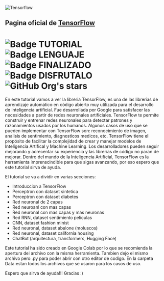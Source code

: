 
![Tensorflow](https://github.com/user-attachments/assets/6e300673-0e0f-47f3-9fc1-ea0010cfa3b2)

## Pagina oficial de [TensorFlow](https://www.tensorflow.org/?hl=es-419)

# ![Badge TUTORIAL](https://img.shields.io/badge/TYPE-TUTORIAL-blue) ![Badge LENGUAJE](https://img.shields.io/badge/LANGUAGE-PYTHON-red?style=flat&logo=python&logoColor=white&logoSize=auto) ![Badge FINALIZADO](https://img.shields.io/badge/STATUS-FINALIZADO-green) ![Badge DISFRUTALO](https://img.shields.io/badge/ENJOY%20IT-8A2BE2) ![GitHub Org's stars](https://img.shields.io/github/stars/camilafernanda?style=social)


En este tutorial vamos a ver la libreria TensorFlow, es una de las librerías de aprendizaje automático en código abierto muy utilizada para el desarrollo de inteligencia artificial. Fue desarrollada por Google para satisfacer las necesidades a partir de redes neuronales artificiales. TensorFlow te permite construir y entrenar redes neuronales para detectar patrones y razonamientos usados por los humanos.
Algunos casos de uso que se pueden implementar con TensorFlow son: reconocimiento de imagen, analisis de sentimiento, diagnosticos medicos, etc. TensorFlow tiene el propósito de facilitar la complejidad de crear y manejar modelos de Inteligencia Artifical y Machine Learning. Los desarrolladores pueden seguir mejorando y acrecentar su experiencia y las librerías de código no paran de mejorar. Dentro del mundo de la Inteligencia Artificial, TensorFlow es la herramienta imprenscindible para que sigas avanzando, por eso espero que este tutorial sirva de ayuda.

El tutorial se va a dividir en varias secciones:

- Introduccion a TensorFlow
- Perceptron con dataset sintetica
- Perceptron con dataset diabetes
- Red neuronal de 2 capas
- Red neuroanl con mas capas
- Red neuronal con mas capas y mas neuronas
- Red RNN, dataset sentimiento peliculas
- CNN, dataset fashion minist
- Red neuronal, dataset abalone (moluscos)
- Red neuronal, dataset california housing
- ChatBot (arquitectura, transformers, Hugging Face)

Este tutorial ha sido creado en Google Colab por lo que se recomienda la apertura del archivo con la misma herramienta.
Tambien dejo el mismo archivo pero .py para poder abrir con otro editor de codigo.
En la carpeta Data estan todos los archivos que se usaron para los casos de uso.

Espero que sirva de ayuda!!! Gracias :)
